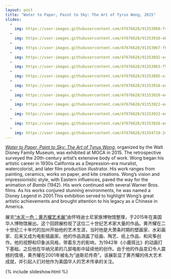 ```yaml
---
layout: post
title: "Water to Paper, Paint to Sky: The Art of Tyrus Wong, 2015"
slides:
  -
    img: https://user-images.githubusercontent.com/47676628/91353960-f4306600-e7b9-11ea-92a4-d4b4b139ac5d.jpg
  -
    img: https://user-images.githubusercontent.com/47676628/91353916-eb3f9480-e7b9-11ea-8eab-7d6c94b0c8f4.JPG
  -
    img: https://user-images.githubusercontent.com/47676628/91353967-f692c000-e7b9-11ea-986a-86289b674306.jpg
  -
    img: https://user-images.githubusercontent.com/47676628/91353892-e4b11d00-e7b9-11ea-9814-3510e8434a11.jpg
  -
    img: https://user-images.githubusercontent.com/47676628/91353963-f5619300-e7b9-11ea-9563-33d298abb638.jpg
  -
    img: https://user-images.githubusercontent.com/47676628/91353885-e11d9600-e7b9-11ea-8d03-9f5e9b2761e0.jpg
  -
    img: https://user-images.githubusercontent.com/47676628/91353918-ec70c180-e7b9-11ea-87c5-795ed3e0bc33.JPG
  -
    img: https://user-images.githubusercontent.com/47676628/91353920-ed095800-e7b9-11ea-97e3-c5625dca15f6.JPG
  -
    img: https://user-images.githubusercontent.com/47676628/91353922-ed095800-e7b9-11ea-9fc0-6ecc798e3df9.JPG
  -
    img: https://user-images.githubusercontent.com/47676628/91353923-eda1ee80-e7b9-11ea-8064-7188d97ec272.JPG
  -
    img: https://user-images.githubusercontent.com/47676628/91353926-eda1ee80-e7b9-11ea-80fa-e0373fed8832.JPG
  -
    img: https://user-images.githubusercontent.com/47676628/91354719-242c3900-e7bb-11ea-967e-6a0b24c0e8af.JPG
---
```


*[Water to Paper, Paint to Sky: The Art of Tyrus Wong](https://www.mocanyc.org/exhibitions/water_to_paper_paint_to_sky_the_art_of_tyrus_wong)*, organized by the Walt Disney Family Museum, was exhibited at MOCA in 2015. The retrospective surveyed the 20th-century artist’s extensive body of work. Wong began his artistic career in 1930s California as a Depression-era muralist, watercolorist, and later film production illustrator. His work ranges from painting, ceramics, works on paper, and kite creations. Wong’s vision and impressionistic style, with Eastern influences, paved the way for the animation of *Bambi* (1942). His work continued with several Warner Bros. films. As his works conjured stunning environments, he was named a Disney Legend in 2001.This exhibition served to highlight Wong’s great artistic achievements and brought attention to his legacy as a Chinese in America.

展览[“水天一色：黄齐耀艺术展”](https://www.mocanyc.org/exhibitions/water_to_paper_paint_to_sky_the_art_of_tyrus_wong)由怀特迪士尼家族博物馆整理，于2015年在美国华人博物馆展出。这个回顾展检视了这位二十世纪艺术家大量的作品。黄齐耀在二十世纪三十年代的加州开始他的艺术生涯，当时他是大萧条时期的壁画家、水彩画家、后来又成为电影插画家。他的作品涵盖了绘画、陶艺、纸上作品、和风筝创作。他的视野和印象派风格，带着东方的影响，为1942年《小鹿斑比》的动画打下基础。之后他在华纳兄弟的几部电影中延续他的创作。由于他的作品变幻令人震撼的情境，黄齐耀在2001年被名为“迪斯尼传奇”。该展彰显了黄齐耀的伟大艺术成就，并引起人们对他作为美国华人的艺术传承的关注。

{% include slideshow.html %}
